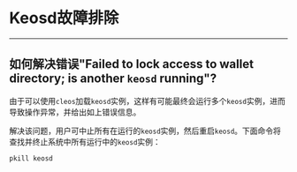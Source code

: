 # Keosd故障排除
---

## 如何解决错误"Failed to lock access to wallet directory; is another `keosd` running"?

由于可以使用`cleos`加载`keosd`实例，这样有可能最终会运行多个`keosd`实例，进而导致操作异常，并给出如上错误信息。

解决该问题，用户可中止所有在运行的`keosd`实例，然后重启`keosd`。下面命令将查找并终止系统中所有运行中的`keosd`实例：


```sh
pkill keosd
```
